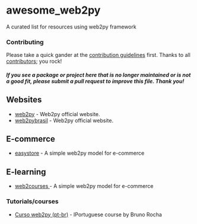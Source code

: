 # awesome_web2py
A curated list for resources using web2py framework


### Contributing

Please take a quick gander at the [contribution guidelines](https://github.com/avelino/awesome-go/blob/master/CONTRIBUTING.md) first. Thanks to all [contributors](https://github.com/avelino/awesome-go/graphs/contributors); you rock!

#### *If you see a package or project here that is no longer maintained or is not a good fit, please submit a pull request to improve this file. Thank you!*




## Websites

* [web2py](http://web2py.com/) - Web2py official website.
* [web2pybrasil](http://web2py.com/) - Web2py official website.

## E-commerce 

* [easystore](https://github.com/juliarizza/easy_store) - A simple web2py model for e-commerce 

##  E-learning

* [web2courses ](https://github.com/juliarizza/web2courses) - A simple web2py model for e-commerce 

### Tutorials/courses

* [Curso web2py (pt-br)](https://www.youtube.com/playlist?list=PL5CWed0-MqAPLiMS5gJvWKZDBez-vcRuN) - IPortuguese course by Bruno Rocha

